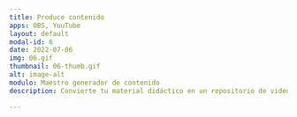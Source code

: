 ```yaml
---
title: Produce contenido
apps: OBS, YouTube
layout: default
modal-id: 6
date: 2022-07-06
img: 06.gif
thumbnail: 06-thumb.gif
alt: image-alt
modulo: Maestro generador de contenido
description: Convierte tu material didáctico en un repositorio de videos que podrás reutilizar en tus futuros grupos, ahorrando horas de trabajo y poniendo a disposición de tus estudiantes material de estudio enganchante.

---
```

